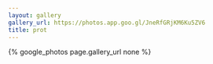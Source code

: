 ```yaml
---
layout: gallery
gallery_url: https://photos.app.goo.gl/JneRfGRjKM6Ku5ZV6
title: prot
---
```



{% google_photos page.gallery_url none %}
